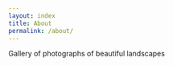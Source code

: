 ```yaml
---
layout: index
title: About
permalink: /about/
---
```


Gallery of photographs of beautiful landscapes